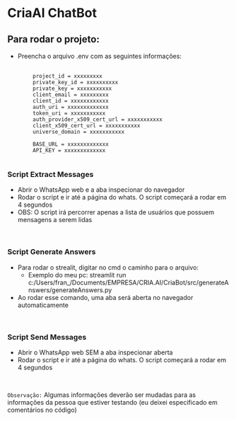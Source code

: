# CriaAI ChatBot

## Para rodar o projeto:
- Preencha o arquivo .env com as seguintes informações:
<pre>
    <code>
        project_id = xxxxxxxxx
        private_key_id = xxxxxxxxxx
        private_key = xxxxxxxxxxx
        client_email = xxxxxxxxx
        client_id = xxxxxxxxxxxx
        auth_uri = xxxxxxxxxxxxx
        token_uri = xxxxxxxxxxx
        auth_provider_x509_cert_url = xxxxxxxxxxx
        client_x509_cert_url = xxxxxxxxxxx
        universe_domain = xxxxxxxxxxx

        BASE_URL = xxxxxxxxxxxxx
        API_KEY = xxxxxxxxxxxxx
    </code>
</pre>

### Script Extract Messages
- Abrir o WhatsApp web e a aba inspecionar do navegador
- Rodar o script e ir até a página do whats. O script começará a rodar em 4 segundos
- OBS: O script irá percorrer apenas a lista de usuários que possuem mensagens a serem lidas
<br>

### Script Generate Answers
- Para rodar o strealit, digitar no cmd o caminho para o arquivo:
    - Exemplo do meu pc: streamlit run c:/Users/fran_/Documents/EMPRESA/CRIA.AI/CriaBot/src/generateAnswers/generateAnswers.py
- Ao rodar esse comando, uma aba será aberta no navegador automaticamente
<br>

### Script Send Messages
- Abrir o WhatsApp web SEM a aba inspecionar aberta
- Rodar o script e ir até a página do whats. O script começará a rodar em 4 segundos
<br>

`Observação:` Algumas informações deverão ser mudadas para as informações da pessoa que estiver testando (eu deixei especificado em comentários no código)